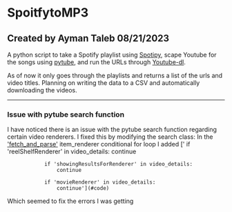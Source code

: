 # SpoitfytoMP3

## Created by Ayman Taleb 08/21/2023

A python script to take a Spotify playlist using [Spotipy](https://spotipy.readthedocs.io/en/master/#), scape Youtube for the songs using [pytube](https://pytube.io/en/latest/index.html), and run the URLs through [Youtube-dl](https://github.com/ytdl-org/youtube-dl).

As of now it only goes through the playlists and returns a list of the urls and video titles. Planning on writing the data to a CSV and automatically downloading the videos. 

---

### Issue with pytube search function
I have noticed there is an issue with the pytube search function regarding certain video renderers. I fixed this by modifying the search class:
In the ['fetch_and_parse'](#code) item_renderer conditional for loop I added 
['               if 'reelShelfRenderer' in video_details:
                    continue

                if 'showingResultsForRenderer' in video_details:
                    continue
                
                if 'movieRenderer' in video_details:
                    continue'](#code) 
Which seemed to fix the errors I was getting
